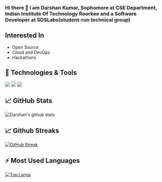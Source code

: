 ### Hi there 👋 I am Darshan Kumar, Sophomore at CSE Department, Indian Institute Of Technology Roorkee and a Software Developer at SDSLabs(student-run technical group)

## Interested In
* Open Source
* Cloud and DevOps
* Hackathons

## 🔧 Technologies & Tools
![](https://img.shields.io/badge/Lang-Go-informational?style=flat&logo=go&logoColor=white&color=2bbc8a)
![](https://img.shields.io/badge/OS-Linux-informational?style=flat&logo=linux&logoColor=white&color=2bbc8a)
![](https://img.shields.io/badge/Lang-NodeJS-informational?style=flat&logo=node.js&logoColor=white&color=2bbc8a)

## 📈 GitHub Stats
![Darshan's github stats](https://github-readme-stats.vercel.app/api?username=itsdarshankumar&count_private=true&show_icons=true&bg_color=30,e96443,904e95&title_color=fff&text_color=fff)

## 📈 Github Streaks
[![GitHub Streak](https://github-readme-streak-stats.herokuapp.com?user=itsdarshankumar&theme=dark&hide_border=true)](https://git.io/streak-stats)

## ⚡ Most Used Languages
[![Top Langs](https://github-readme-stats.vercel.app/api/top-langs/?username=itsdarshankumar)](https://github.com/itsdarshankumar/github-readme-stats)
<!--
**itsdarshankumar/itsdarshankumar** is a ✨ _special_ ✨ repository because its `README.md` (this file) appears on your GitHub profile.

Here are some ideas to get you started:

- 🔭 I’m currently working on ...
- 🌱 I’m currently learning ...
- 👯 I’m looking to collaborate on ...
- 🤔 I’m looking for help with ...
- 💬 Ask me about ...
- 📫 How to reach me: ...
- 😄 Pronouns: ...
- ⚡ Fun fact: ...
-->
